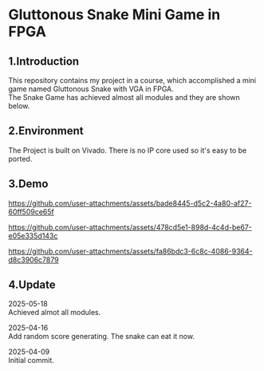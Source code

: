 # Gluttonous Snake Mini Game in FPGA

## 1.Introduction  

This repository contains my project in a course, which accomplished a mini game named Gluttonous Snake with VGA in FPGA.  
The Snake Game has achieved almost all modules and they are shown below.

## 2.Environment

The Project is built on Vivado. There is no IP core used so it's easy to be ported.

## 3.Demo
https://github.com/user-attachments/assets/bade8445-d5c2-4a80-af27-60ff509ce65f

https://github.com/user-attachments/assets/478cd5e1-898d-4c4d-be67-e05e335d143c

https://github.com/user-attachments/assets/fa86bdc3-6c8c-4086-9364-d8c3906c7879

## 4.Update
2025-05-18  
Achieved almot all modules.

2025-04-16  
Add random score generating. The snake can eat it now.

2025-04-09  
Initial commit.
